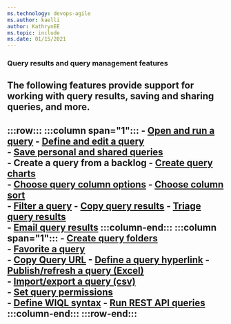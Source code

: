 ```yaml
---
ms.technology: devops-agile
ms.author: kaelli
author: KathrynEE
ms.topic: include
ms.date: 01/15/2021
---
```



### Query results and query management features

The following features provide support for working with query results, saving and sharing queries, and more. 
<br/>
---
:::row:::
   :::column span="1":::
      - [Open and run a query](/azure/devops/boards/queries/view-run-query) 
      - [Define and edit a query](/azure/devops/boards/queries/using-queries)  
      - [Save personal and shared queries](/azure/devops/boards/queries/organize-queries#flat-list-query)  
      - Create a query from a backlog 
      - [Create query charts](/azure/devops/report/dashboards/charts)  
      - [Choose query column options](/azure/devops/boards/backlogs/set-column-options) 
      - [Choose column sort](/azure/devops/boards/backlogs/set-column-options)  
      - [Filter a query](/azure/devops/boards/backlogs/filter-backlogs)
      - [Copy query results](/azure/devops/boards/backlogs/copy-list) 
      - [Triage query results](/azure/devops/boards/queries/triage-work-items)  
      - [Email query results](/azure/devops/boards/queries/view-run-query#email-query) 
   :::column-end:::
   :::column span="1":::
      - [Create query folders](/azure/devops/boards/queries/organize-queries)   
      - [Favorite a query](/azure/devops/boards/queries/view-run-query#favorites)  
      - [Copy Query URL](/azure/devops/boards/queries/view-run-query#email-query) 
      - [Define a query hyperlink](/azure/devops/boards/queries/define-query-hyperlink) 
      - [Publish/refresh a query (Excel)](/azure/devops/boards/backlogs/office/bulk-add-modify-work-items-excel)  
      - [Import/export a query (csv)](/azure/devops/boards/queries/import-work-items-from-csv)  
      - [Set query permissions](/azure/devops/boards/queries/set-query-permissions)  
      - [Define WIQL syntax](/azure/devops/boards/queries/wiql-syntax) 
      - [Run REST API queries](/rest/api/vsts/wit/queries)  
   :::column-end:::
:::row-end:::
---
